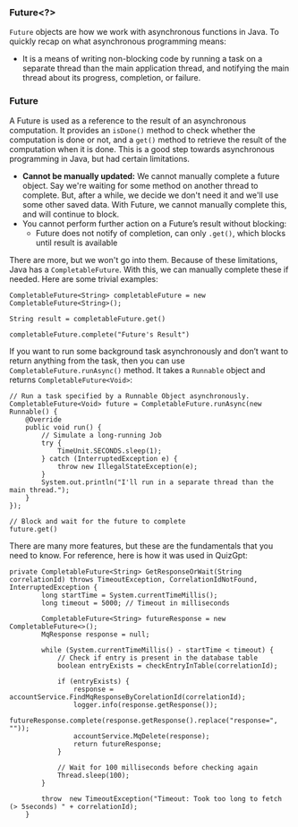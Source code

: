 ### Future<\?>

`Future` objects are how we work with asynchronous functions in Java. To quickly recap on what asynchronous programming means:

- It is a means of writing non-blocking code by running a task on a separate thread than the main application thread, and notifying the main thread about its progress, completion, or failure.

### Future

A Future is used as a reference to the result of an asynchronous computation. It provides an `isDone()` method to check whether the computation is done or not, and a `get()` method to retrieve the result of the computation when it is done. This is a good step towards asynchronous programming in Java, but had certain limitations.

- **Cannot be manually updated:** We cannot manually complete a future object. Say we're waiting for some method on another thread to complete. But, after a while, we decide we don't need it and we'll use some other saved data. With Future, we cannot manually complete this, and will continue to block.
- You cannot perform further action on a Future’s result without blocking:
    - Future does not notify of completion, can only `.get()`, which blocks until result is available

There are more, but we won't go into them. Because of these limitations, Java has a `CompletableFuture`. With this, we can manually complete these if needed. Here are some trivial examples:

```Plain
CompletableFuture<String> completableFuture = new CompletableFuture<String>();

String result = completableFuture.get()

completableFuture.complete("Future's Result")
```

If you want to run some background task asynchronously and don’t want to return anything from the task, then you can use `CompletableFuture.runAsync()` method. It takes a `Runnable` object and returns `CompletableFuture<Void>`:

```Plain
// Run a task specified by a Runnable Object asynchronously.
CompletableFuture<Void> future = CompletableFuture.runAsync(new Runnable() {
    @Override
    public void run() {
        // Simulate a long-running Job
        try {
            TimeUnit.SECONDS.sleep(1);
        } catch (InterruptedException e) {
            throw new IllegalStateException(e);
        }
        System.out.println("I'll run in a separate thread than the main thread.");
    }
});

// Block and wait for the future to complete
future.get()
```

There are many more features, but these are the fundamentals that you need to know. For reference, here is how it was used in QuizGpt:

```Plain
private CompletableFuture<String> GetResponseOrWait(String correlationId) throws TimeoutException, CorrelationIdNotFound, InterruptedException {
        long startTime = System.currentTimeMillis();
        long timeout = 5000; // Timeout in milliseconds

        CompletableFuture<String> futureResponse = new CompletableFuture<>();
        MqResponse response = null;

        while (System.currentTimeMillis() - startTime < timeout) {
            // Check if entry is present in the database table
            boolean entryExists = checkEntryInTable(correlationId);

            if (entryExists) {
                response = accountService.FindMqResponseByCorelationId(correlationId);
                logger.info(response.getResponse());
                futureResponse.complete(response.getResponse().replace("response=", ""));
                accountService.MqDelete(response);
                return futureResponse;
            }

            // Wait for 100 milliseconds before checking again
            Thread.sleep(100);
        }

        throw  new TimeoutException("Timeout: Took too long to fetch (> 5seconds) " + correlationId);
    }
```